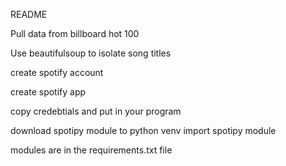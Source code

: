 README

Pull data from billboard hot 100

Use beautifulsoup to isolate song titles

create spotify account 

create spotify app

copy credebtials and put in your program

download spotipy module to python venv
import spotipy module

modules are in the requirements.txt file
